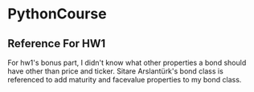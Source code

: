 # PythonCourse
## Reference For HW1
For hw1's bonus part, I didn't know what other properties a bond should have other than price and ticker. Sitare Arslantürk's bond class is referenced to add maturity and facevalue properties to my bond class.
